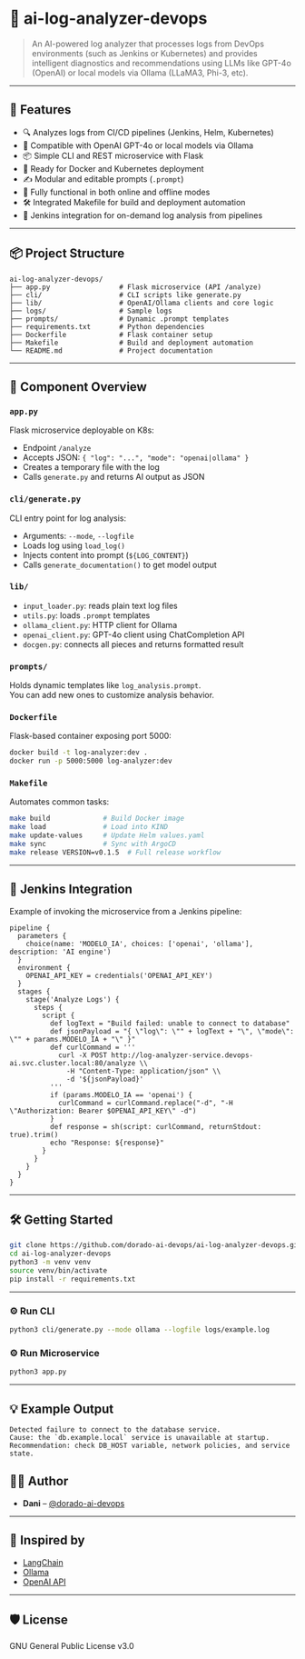 # 🧠 ai-log-analyzer-devops

> An AI-powered log analyzer that processes logs from DevOps environments (such as Jenkins or Kubernetes) and provides intelligent diagnostics and recommendations using LLMs like GPT-4o (OpenAI) or local models via Ollama (LLaMA3, Phi-3, etc).

---

## 🚀 Features

- 🔍 Analyzes logs from CI/CD pipelines (Jenkins, Helm, Kubernetes)
- 🤖 Compatible with OpenAI GPT-4o or local models via Ollama
- 📦 Simple CLI and REST microservice with Flask
- 🐳 Ready for Docker and Kubernetes deployment
- ✍️ Modular and editable prompts (`.prompt`)
- 📁 Fully functional in both online and offline modes
- 🛠️ Integrated Makefile for build and deployment automation
- 🔁 Jenkins integration for on-demand log analysis from pipelines

---

## 📦 Project Structure

```
ai-log-analyzer-devops/
├── app.py                 # Flask microservice (API /analyze)
├── cli/                   # CLI scripts like generate.py
├── lib/                   # OpenAI/Ollama clients and core logic
├── logs/                  # Sample logs
├── prompts/               # Dynamic .prompt templates
├── requirements.txt       # Python dependencies
├── Dockerfile             # Flask container setup
├── Makefile               # Build and deployment automation
└── README.md              # Project documentation
```

---

## 🧩 Component Overview

### `app.py`

Flask microservice deployable on K8s:
- Endpoint `/analyze`
- Accepts JSON: `{ "log": "...", "mode": "openai|ollama" }`
- Creates a temporary file with the log
- Calls `generate.py` and returns AI output as JSON

### `cli/generate.py`

CLI entry point for log analysis:
- Arguments: `--mode`, `--logfile`
- Loads log using `load_log()`
- Injects content into prompt (`${LOG_CONTENT}`)
- Calls `generate_documentation()` to get model output

### `lib/`

- `input_loader.py`: reads plain text log files
- `utils.py`: loads `.prompt` templates
- `ollama_client.py`: HTTP client for Ollama
- `openai_client.py`: GPT-4o client using ChatCompletion API
- `docgen.py`: connects all pieces and returns formatted result

### `prompts/`

Holds dynamic templates like `log_analysis.prompt`.  
You can add new ones to customize analysis behavior.

### `Dockerfile`

Flask-based container exposing port 5000:

```bash
docker build -t log-analyzer:dev .
docker run -p 5000:5000 log-analyzer:dev
```

### `Makefile`

Automates common tasks:
```bash
make build             # Build Docker image
make load              # Load into KIND
make update-values     # Update Helm values.yaml
make sync              # Sync with ArgoCD
make release VERSION=v0.1.5  # Full release workflow
```

---

## 🔁 Jenkins Integration

Example of invoking the microservice from a Jenkins pipeline:

```
pipeline {
  parameters {
    choice(name: 'MODELO_IA', choices: ['openai', 'ollama'], description: 'AI engine')
  }
  environment {
    OPENAI_API_KEY = credentials('OPENAI_API_KEY')
  }
  stages {
    stage('Analyze Logs') {
      steps {
        script {
          def logText = "Build failed: unable to connect to database"
          def jsonPayload = "{ \"log\": \"" + logText + "\", \"mode\": \"" + params.MODELO_IA + "\" }"
          def curlCommand = '''
            curl -X POST http://log-analyzer-service.devops-ai.svc.cluster.local:80/analyze \\
              -H "Content-Type: application/json" \\
              -d '${jsonPayload}'
          '''
          if (params.MODELO_IA == 'openai') {
            curlCommand = curlCommand.replace("-d", "-H \"Authorization: Bearer $OPENAI_API_KEY\" -d")
          }
          def response = sh(script: curlCommand, returnStdout: true).trim()
          echo "Response: ${response}"
        }
      }
    }
  }
}
```

---

## 🛠️ Getting Started

```bash
git clone https://github.com/dorado-ai-devops/ai-log-analyzer-devops.git
cd ai-log-analyzer-devops
python3 -m venv venv
source venv/bin/activate
pip install -r requirements.txt
```

---

### ⚙️ Run CLI

```bash
python3 cli/generate.py --mode ollama --logfile logs/example.log
```

### ⚙️ Run Microservice

```bash
python3 app.py
```

---

## 💡 Example Output

```
Detected failure to connect to the database service.
Cause: the `db.example.local` service is unavailable at startup.
Recommendation: check DB_HOST variable, network policies, and service state.
```

## 👨‍💻 Author

- **Dani** – [@dorado-ai-devops](https://github.com/dorado-ai-devops)

---

## 🧠 Inspired by

- [LangChain](https://github.com/langchain-ai/langchain)
- [Ollama](https://ollama.com)
- [OpenAI API](https://platform.openai.com/docs)

---

## 🛡 License

GNU General Public License v3.0